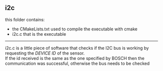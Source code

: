 ## i2c
this folder contains:
- the CMakeLists.txt used to compile the executable with cmake
- i2c.c that is the executable
--- ---
i2c.c is a little piece of software that checks if the I2C bus is working by requesting the <em>DEVICE ID</em> of the sensor.  
If the id received is the same as the one specified by BOSCH then the communication was successful, otherwise the bus needs to be checked 